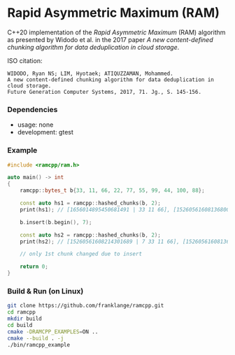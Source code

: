 # Rapid Asymmetric Maximum (RAM)

C++20 implementation of the _Rapid Asymmetric Maximum_ (RAM) algorithm as presented by
Widodo et al. in the 2017 paper _A new content-defined chunking algorithm for data deduplication in cloud storage_.

ISO citation:
```
WIDODO, Ryan NS; LIM, Hyotaek; ATIQUZZAMAN, Mohammed.
A new content-defined chunking algorithm for data deduplication in cloud storage.
Future Generation Computer Systems, 2017, 71. Jg., S. 145-156.
``` 

### Dependencies
* usage: none
* development: gtest


### Example
```c++
#include <ramcpp/ram.h>

auto main() -> int
{
    ramcpp::bytes_t b{33, 11, 66, 22, 77, 55, 99, 44, 100, 88};

    const auto hs1 = ramcpp::hashed_chunks(b, 2);
    print(hs1); // [1656014895450681491 | 33 11 66], [15260561608136800858 | 22 77 55 99], ...

    b.insert(b.begin(), 7);

    const auto hs2 = ramcpp::hashed_chunks(b, 2);
    print(hs2); // [15260561608214301689 | 7 33 11 66], [15260561608136800858 | 22 77 55 99], ...

    // only 1st chunk changed due to insert

    return 0;
}

```

### Build & Run (on Linux)
```bash
git clone https://github.com/franklange/ramcpp.git
cd ramcpp
mkdir build
cd build
cmake -DRAMCPP_EXAMPLES=ON ..
cmake --build . -j
./bin/ramcpp_example
```

